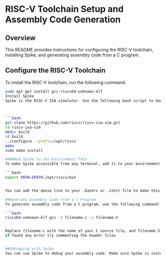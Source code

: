 # RISC-V Toolchain Setup and Assembly Code Generation

## Overview

This README provides instructions for configuring the RISC-V toolchain, installing Spike, and generating assembly code from a C program.

## Configure the RISC-V Toolchain

To install the RISC-V toolchain, run the following command:


```bash
sudo apt-get install gcc-riscv64-unknown-elf
Install Spike
Spike is the RISC-V ISA simulator. Use the following bash script to download and install Spike:



```bash
git clone https://github.com/riscv/riscv-isa-sim.git
cd riscv-isa-sim
mkdir build
cd build
../configure --prefix=/opt/riscv
make
sudo make install

####Add Spike to the Environment Path
To make Spike accessible from any terminal, add it to your environment path. Update the path according to your machine:

```bash
export PATH=$PATH:/opt/riscv/bin


You can add the above line to your .bashrc or .zshrc file to make this change permanent.

##Generate Assembly Code from a C Program
To generate assembly code from a C program, use the following command:

```bash
riscv64-unknown-elf-gcc -S filename.c -o filename.S


Replace filename.c with the name of your C source file, and filename.S with the desired name of the output assembly file.
if found any error try commenting the header files


##Debugging with Spike
You can use Spike to debug your assembly code. Make sure Spike is installed and added to your path as described above.
